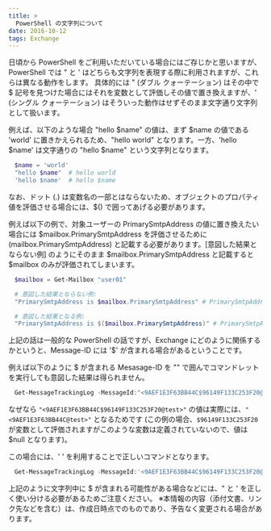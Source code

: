 ```yaml
---
title: >
  PowerShell の文字列について
date: 2016-10-12
tags: Exchange
---
```

日頃から PowerShell をご利用いただいている場合にはご存じかと思いますが、PowerShell では " と ' はどちらも文字列を表現する際に利用されますが、これらは異なる動作をします。
具体的には " (ダブル クォーテーション) はその中で $ 記号を見つけた場合にはそれを変数として評価しその値で置き換えますが、' (シングル クォーテーション) はそういった動作はせずそのまま文字通り文字列として扱います。

例えば、以下のような場合 "hello $name" の値は、まず $name の値である 'world' に置きかえられるため、"hello world" となります。一方、'hello $name' は文字通りの "hello $name" という文字列となります。

```PowerShell
　$name = 'world'
　"hello $name"  # hello world
　'hello $name'  # hello $name
```

なお、ドット (.) は変数名の一部とはならないため、オブジェクトのプロパティ値を評価させる場合には、$() で囲ってあげる必要があります。

例えば以下の例で、対象ユーザーの PrimarySmtpAddress の値に置き換えたい場合には $mailbox.PrimarySmtpAddress を評価させるために $($mailbox.PrimarySmtpAddress) と記載する必要があります。[意図した結果とならない例] のようにそのまま $mailbox.PrimarySmtpAddress と記載すると $mailbox のみが評価されてしまいます。

```PowerShell
　$mailbox = Get-Mailbox "user01"

　# 意図した結果とならない例:
　"PrimarySmtpAddress is $mailbox.PrimarySmtpAddress" # PrimarySmtpAddress is user01.PrimarySmtpAddress

　# 意図した結果となる例:
　"PrimarySmtpAddress is $($mailbox.PrimarySmtpAddress)" # PrimarySmtpAddress is user01@contoso.local
```

上記の話は一般的な PowerShell の話ですが、Exchange にどのように関係するかというと、Message-ID には '$' が含まれる場合があるということです。

例えば以下のように $ が含まれる Mesasage-ID を "" で囲んでコマンドレットを実行しても意図した結果は得られません。

```PowerShell
　Get-MessageTrackingLog -MessageId:"<9AEF1E3F63BB44C$96149F133C253F20@test>"
```

なぜなら `"<9AEF1E3F63BB44C$96149F133C253F20@test>"` の値は実際には、`"<9AEF1E3F63BB44C@test>"` となるためです (この例の場合、`$96149F133C253F20` が変数として評価されますがこのような変数は定義されていないので、値は $null となります)。

この場合には、' ' を利用することで正しいコマンドとなります。

```PowerShell
　Get-MessageTrackingLog -MessageId:'<9AEF1E3F63BB44C$96149F133C253F20@test>'
```

上記のように文字列中に $ が含まれる可能性がある場合などには、" と ' を正しく使い分ける必要があるためご注意ください。
※本情報の内容（添付文書、リンク先などを含む）は、作成日時点でのものであり、予告なく変更される場合があります。